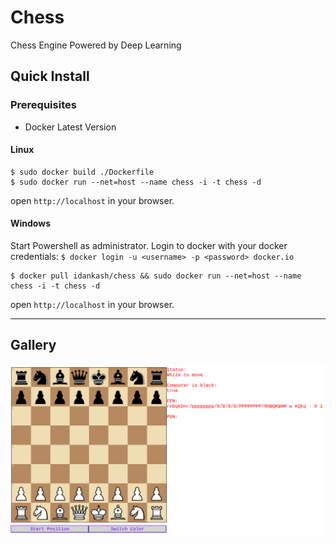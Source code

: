 # Chess
Chess Engine Powered by Deep Learning

## Quick Install
### Prerequisites
* Docker Latest Version
#### Linux

```
$ sudo docker build ./Dockerfile
$ sudo docker run --net=host --name chess -i -t chess -d
```
open ```http://localhost``` in your browser.

#### Windows

Start Powershell as administrator.
Login to docker with your docker credentials: `$ docker login -u <username> -p <password> docker.io`
```
$ docker pull idankash/chess && sudo docker run --net=host --name chess -i -t chess -d
```
open ```http://localhost``` in your browser.

___
## Gallery
![Chess Image](https://github.com/idankdev/Chess/blob/master/chess.png)
